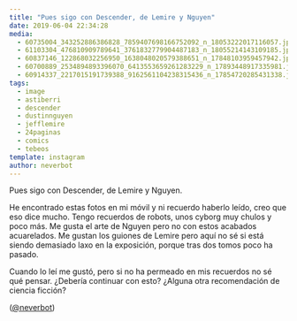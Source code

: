 ```yaml
---
title: "Pues sigo con Descender, de Lemire y Nguyen"
date: 2019-06-04 22:34:28
media: 
  - 60735004_343252886386828_7859407698166752092_n_18053222017116057.jpg
  - 61103304_476810909789641_3761832779904487183_n_18055214143109185.jpg
  - 60837146_122868032256950_1638048020579388651_n_17848103959457942.jpg
  - 60700889_2534894893396070_6413553659261283229_n_17893448917335981.jpg
  - 60914337_2217015191739388_9162561104238315436_n_17854720285431338.jpg
tags: 
  - image
  - astiberri
  - descender
  - dustinnguyen
  - jefflemire
  - 24paginas
  - comics
  - tebeos
template: instagram
author: neverbot
---
```


Pues sigo con Descender, de Lemire y Nguyen.

He encontrado estas fotos en mi móvil y ni recuerdo haberlo leído, creo que eso dice mucho. Tengo recuerdos de robots, unos cyborg muy chulos y poco más. Me gusta el arte de Nguyen pero no con estos acabados acuarelados. Me gustan los guiones de Lemire pero aquí no sé si está siendo demasiado laxo en la exposición, porque tras dos tomos poco ha pasado.

Cuando lo leí me gustó, pero si no ha permeado en mis recuerdos no sé qué pensar. ¿Debería continuar con esto? ¿Alguna otra recomendación de ciencia ficción?

([@neverbot](https://instagram.com/neverbot))
